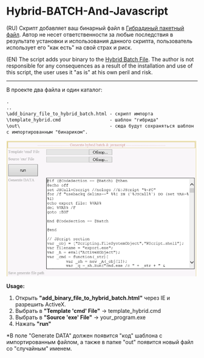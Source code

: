 # Hybrid-BATCH-And-Javascript
(RU) Скрипт добавляет ваш бинарный файл в [Гибрадиный пакетный файл](https://www.google.com/search?q=batch+hybrid+javascript "official site"). Автор не несет ответственности за любые последствия в результате установки и использования данного скрипта, пользователь использует его "как есть" на свой страх и риск.

(EN) The script adds your binary to the [Hybrid Batch File](https://www.google.com/search?q=batch+hybrid+javascript "official site"). The author is not responsible for any consequences as a result of the installation and use of this script, the user uses it "as is" at his own peril and risk.

----

В проекте два файла и один каталог:
```
.
..
\add_binary_file_to_hybrid_batch.html - скрипт импорта
\template_hybrid.cmd                  - шаблон "гибрида"
\out\                                 - сюда будут сохраняться шаблон с импортированным "бинариком".
```

![alt text](screen_add_binary_file_to_batch.png "View screen")

**Usage:** 
1. Открыть **"add_binary_file_to_hybrid_batch.html"** через IE и разрешить ActiveX.
2. Выбрать в **"Template 'cmd' File"** -> template_hybrid.cmd
3. Выбрать в **"Source 'exe' File"** -> your_program.exe
4. Нажать **"run"**

*В поле "Generate DATA" должен появится "код" шаблона с импортированным файлом, а также в папке "out" появится новый файл со "случайным" именем.
